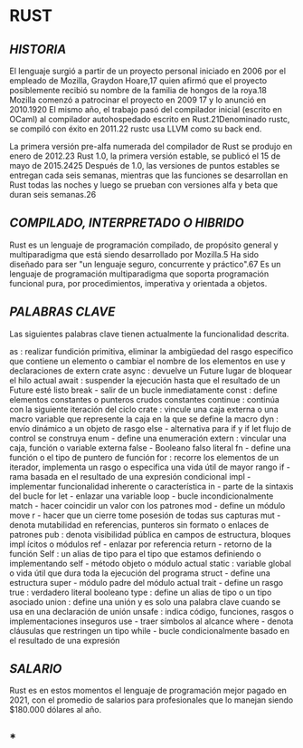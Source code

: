 # RUST

## *HISTORIA*

El lenguaje surgió a partir de un proyecto personal iniciado en 2006 por el empleado de Mozilla, Graydon Hoare,17​ quien afirmó que el proyecto posiblemente recibió su nombre de la familia de hongos de la roya.18​ Mozilla comenzó a patrocinar el proyecto en 2009 17​ y lo anunció en 2010.19​20​ El mismo año, el trabajo pasó del compilador inicial (escrito en OCaml) al compilador autohospedado escrito en Rust.21​ Denominado rustc, se compiló con éxito en 2011.22​ rustc usa LLVM como su back end.

La primera versión pre-alfa numerada del compilador de Rust se produjo en enero de 2012.23​ Rust 1.0, la primera versión estable, se publicó el 15 de mayo de 2015.24​25​ Después de 1.0, las versiones de puntos estables se entregan cada seis semanas, mientras que las funciones se desarrollan en Rust todas las noches y luego se prueban con versiones alfa y beta que duran seis semanas.26​

## *COMPILADO, INTERPRETADO O HIBRIDO*
Rust es un lenguaje de programación compilado, de propósito general y multiparadigma que está siendo desarrollado por Mozilla.5​ Ha sido diseñado para ser "un lenguaje seguro, concurrente y práctico".6​7​ Es un lenguaje de programación multiparadigma que soporta programación funcional pura, por procedimientos, imperativa y orientada a objetos.

## *PALABRAS CLAVE*
Las siguientes palabras clave tienen actualmente la funcionalidad descrita.

as : realizar fundición primitiva, eliminar la ambigüedad del rasgo específico que contiene un elemento o cambiar el nombre de los elementos en use y declaraciones de extern crate
async : devuelve un Future lugar de bloquear el hilo actual
await : suspender la ejecución hasta que el resultado de un Future esté listo
break - salir de un bucle inmediatamente
const : define elementos constantes o punteros crudos constantes
continue : continúa con la siguiente iteración del ciclo
crate : vincule una caja externa o una macro variable que represente la caja en la que se define la macro
dyn : envío dinámico a un objeto de rasgo
else - alternativa para if y if let flujo de control se construya
enum - define una enumeración
extern : vincular una caja, función o variable externa
false - Booleano falso literal
fn - define una función o el tipo de puntero de función
for : recorre los elementos de un iterador, implementa un rasgo o especifica una vida útil de mayor rango
if - rama basada en el resultado de una expresión condicional
impl - implementar funcionalidad inherente o característica
in - parte de la sintaxis del bucle for
let - enlazar una variable
loop - bucle incondicionalmente
match - hacer coincidir un valor con los patrones
mod - define un módulo
move r - hacer que un cierre tome posesión de todas sus capturas
mut - denota mutabilidad en referencias, punteros sin formato o enlaces de patrones
pub : denota visibilidad pública en campos de estructura, bloques impl ícitos o módulos
ref - enlazar por referencia
return - retorno de la función
Self : un alias de tipo para el tipo que estamos definiendo o implementando
self - método objeto o módulo actual
static : variable global o vida útil que dura toda la ejecución del programa
struct - define una estructura
super - módulo padre del módulo actual
trait - define un rasgo
true : verdadero literal booleano
type : define un alias de tipo o un tipo asociado
union : define una unión y es solo una palabra clave cuando se usa en una declaración de unión
unsafe : indica código, funciones, rasgos o implementaciones inseguros
use - traer símbolos al alcance
where - denota cláusulas que restringen un tipo
while - bucle condicionalmente basado en el resultado de una expresión

## *SALARIO*

Rust es en estos momentos el lenguaje de programación mejor pagado en 2021, con el promedio de salarios para profesionales que lo manejan siendo $180.000 dólares al año.

## *
